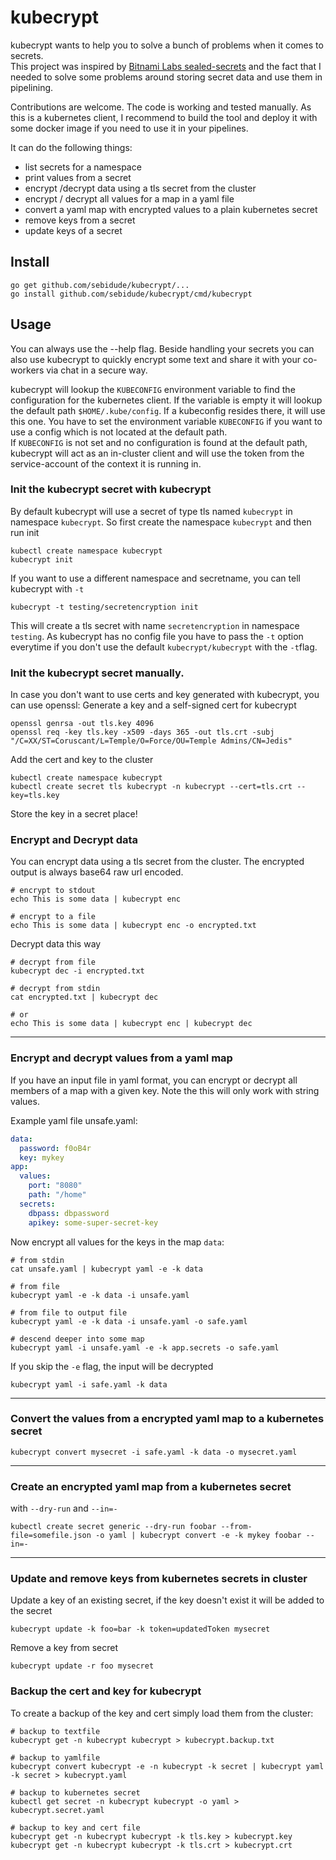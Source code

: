# kubecrypt

kubecrypt wants to help you to solve a bunch of problems when it comes to secrets.  
This project was inspired by [Bitnami Labs sealed-secrets](https://github.com/bitnami-labs/sealed-secrets) and the fact that I needed to solve some problems around storing secret data and use them in pipelining.  

Contributions are welcome. The code is working and tested manually. As this is a kubernetes client, I recommend to build the tool and deploy it with some docker image if you need to use it in your pipelines.  

It can do the following things:
* list secrets for a namespace
* print values from a secret
* encrypt /decrypt data using a tls secret from the cluster
* encrypt / decrypt all values for a map in a yaml file
* convert a yaml map with encrypted values to a plain kubernetes secret
* remove keys from a secret
* update keys of a secret

## Install

```
go get github.com/sebidude/kubecrypt/...
go install github.com/sebidude/kubecrypt/cmd/kubecrypt
```



## Usage

You can always use the --help flag. Beside handling your secrets you can also use kubecrypt to quickly encrypt some text and share it with your co-workers via chat in a secure way. 

kubecrypt will lookup the `KUBECONFIG` environment variable to find the configuration for the kubernetes client. If the variable is empty it will lookup the default path `$HOME/.kube/config`. If a kubeconfig resides there, it will use this one. You have to set the environment variable `KUBECONFIG` if you want to use a config which is not located at the default path.  
If `KUBECONFIG` is not set and no configuration is found at the default path, kubecrypt will act as an in-cluster client and will use the token from the service-account of the context it is running in.

### Init the kubecrypt secret with kubecrypt
By default kubecrypt will use a secret of type tls named `kubecrypt` in namespace `kubecrypt`. So first create the namespace `kubecrypt` and  then run init
```
kubectl create namespace kubecrypt
kubecrypt init
```
If you want to use a different namespace and secretname, you can tell kubecrypt with `-t`
```
kubecrypt -t testing/secretencryption init
```
This will create a tls secret with name `secretencryption` in namespace `testing`. As kubecrypt has no config file you have to pass the `-t` option everytime if you don't use the default `kubecrypt/kubecrypt` with the `-t`flag. 

### Init the kubecrypt secret manually.

In case you don't want to use certs and key generated with kubecrypt, you can use openssl:
Generate a key and a self-signed cert for kubecrypt
```
openssl genrsa -out tls.key 4096
openssl req -key tls.key -x509 -days 365 -out tls.crt -subj "/C=XX/ST=Coruscant/L=Temple/O=Force/OU=Temple Admins/CN=Jedis"
```

Add the cert and key to the cluster
```
kubectl create namespace kubecrypt
kubectl create secret tls kubecrypt -n kubecrypt --cert=tls.crt --key=tls.key
```

Store the key in a secret place!

### Encrypt and Decrypt data

You can encrypt data using a tls secret from the cluster. The encrypted output is always base64 raw url encoded.

```
# encrypt to stdout
echo This is some data | kubecrypt enc

# encrypt to a file
echo This is some data | kubecrypt enc -o encrypted.txt
```

Decrypt data this way
```
# decrypt from file
kubecrypt dec -i encrypted.txt

# decrypt from stdin
cat encrypted.txt | kubecrypt dec

# or
echo This is some data | kubecrypt enc | kubecrypt dec
```

---
### Encrypt and decrypt values from a yaml map

If you have an input file in yaml format, you can encrypt or decrypt all members of a map with a given key. Note the this will only work with string values.

Example yaml file unsafe.yaml:

```yaml
data:
  password: f0oB4r
  key: mykey
app:
  values:
    port: "8080"
    path: "/home"
  secrets:
    dbpass: dbpassword
    apikey: some-super-secret-key
```

Now encrypt all values for the keys in the map `data`:

```
# from stdin
cat unsafe.yaml | kubecrypt yaml -e -k data

# from file
kubecrypt yaml -e -k data -i unsafe.yaml

# from file to output file
kubecrypt yaml -e -k data -i unsafe.yaml -o safe.yaml

# descend deeper into some map
kubecrypt yaml -i unsafe.yaml -e -k app.secrets -o safe.yaml
```

If you skip the `-e` flag, the input will be decrypted

```
kubecrypt yaml -i safe.yaml -k data
```

---
### Convert the values from a encrypted yaml map to a kubernetes secret

```
kubecrypt convert mysecret -i safe.yaml -k data -o mysecret.yaml
```

---
### Create an encrypted yaml map from a kubernetes secret

with `--dry-run` and `--in=-`
```
kubectl create secret generic --dry-run foobar --from-file=somefile.json -o yaml | kubecrypt convert -e -k mykey foobar --in=-
```

---
### Update and remove keys from kubernetes secrets in cluster

Update a key of an existing secret, if the key doesn't exist it will be added to the secret

```
kubecrypt update -k foo=bar -k token=updatedToken mysecret
```

Remove a key from secret
```
kubecrypt update -r foo mysecret
```

### Backup the cert and key for kubecrypt
To create a backup of the key and cert simply load them from the cluster:

```
# backup to textfile
kubecrypt get -n kubecrypt kubecrypt > kubecrypt.backup.txt

# backup to yamlfile
kubecrypt convert kubecrypt -e -n kubecrypt -k secret | kubecrypt yaml -k secret > kubecrypt.yaml

# backup to kubernetes secret
kubectl get secret -n kubecrypt kubecrypt -o yaml > kubecrypt.secret.yaml

# backup to key and cert file
kubecrypt get -n kubecrypt kubecrypt -k tls.key > kubecrypt.key
kubecrypt get -n kubecrypt kubecrypt -k tls.crt > kubecrypt.crt

```
